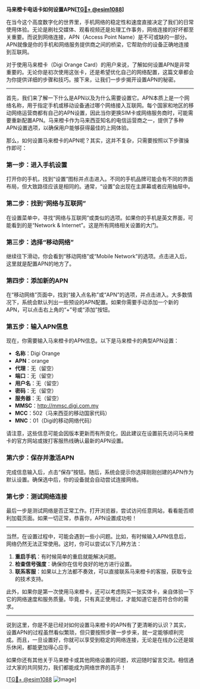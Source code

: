 **马来橙卡电话卡如何设置APN[[TG💪+ @esim1088](https://t.me/s/esim1088)]**

在当今这个高度数字化的世界里，手机网络的稳定性和速度直接决定了我们的日常使用体验。无论是刷社交媒体、观看视频还是处理工作事务，网络连接的好坏都至关重要。而说到网络连接，APN（Access Point Name）是不可或缺的一部分。APN就像是你的手机和网络服务提供商之间的桥梁，它帮助你的设备正确地连接到互联网。

对于使用马来橙卡（Digi Orange Card）的用户来说，了解如何设置APN是非常重要的。无论你是初次使用这张卡，还是希望优化自己的网络配置，这篇文章都会为你提供详细的步骤和技巧。接下来，让我们一步步揭开设置APN的秘密。

---

首先，我们来了解一下什么是APN以及为什么需要设置它。APN本质上是一个网络名称，用于指定手机或移动设备通过哪个网络接入互联网。每个国家和地区的移动网络运营商都有自己的APN设置，因此当你更换SIM卡或网络服务商时，可能需要重新配置APN。马来橙卡作为马来西亚知名的电信运营商之一，提供了多种APN设置选项，以确保用户能够获得最佳的上网体验。

那么，如何设置马来橙卡的APN呢？其实，这并不复杂，只需要按照以下步骤操作即可：

### **第一步：进入手机设置**
打开你的手机，找到“设置”图标并点击进入。不同的手机品牌可能会有不同的界面布局，但大致路径应该是相同的。通常，“设置”会出现在主屏幕或者应用抽屉中。

### **第二步：找到“网络与互联网”**
在设置菜单中，寻找“网络与互联网”或类似的选项。如果你的手机是英文界面，可能看到的是“Network & Internet”。这是所有网络相关设置的大门。

### **第三步：选择“移动网络”**
继续往下滑动，你会看到“移动网络”或“Mobile Network”的选项。点击进入后，这里就是配置APN的地方了。

### **第四步：添加新的APN**
在“移动网络”页面中，找到“接入点名称”或“APN”的选项，并点击进入。大多数情况下，系统会默认列出一些预设的APN配置。如果你需要手动添加一个新的APN，可以点击右上角的“+”号或“添加”按钮。

### **第五步：输入APN信息**
现在，你需要输入马来橙卡的APN信息。以下是马来橙卡的典型APN设置：

- **名称**：Digi Orange
- **APN**：orange
- **代理**：无（留空）
- **端口**：无（留空）
- **用户名**：无（留空）
- **密码**：无（留空）
- **服务器**：无（留空）
- **MMSC**：http://mmsc.digi.com.my
- **MCC**：502（马来西亚的移动国家代码）
- **MNC**：01（Digi的移动网络代码）

请注意，这些信息可能会因版本更新而有所变化，因此建议在设置前先访问马来橙卡的官方网站或拨打客服热线确认最新的APN设置。

### **第六步：保存并激活APN**
完成信息输入后，点击“保存”按钮。随后，系统会提示你选择刚刚创建的APN作为默认设置。确保选中后，你的设备就会自动尝试连接网络。

### **第七步：测试网络连接**
最后一步是测试网络是否正常工作。打开浏览器，尝试访问任意网站，看看能否顺利加载页面。如果一切正常，恭喜你，APN设置成功啦！

---

当然，在设置过程中，可能会遇到一些小问题。比如，有时候输入APN信息后，网络仍然无法正常使用。这时，你可以尝试以下几种方法：

1. **重启手机**：有时候简单的重启就能解决问题。
2. **检查信号强度**：确保你在信号良好的地方进行设置。
3. **联系客服**：如果以上方法都不奏效，可以直接联系马来橙卡的客服，获取专业的技术支持。

此外，如果你是第一次使用马来橙卡，还可以考虑购买一张实体卡，亲自体验一下它的网络速度和服务质量。毕竟，只有真正使用过，才能知道它是否符合你的需求。

---

说到这里，你是不是已经对如何设置马来橙卡的APN有了更清晰的认识？其实，设置APN的过程虽然看似繁琐，但只要按照步骤一步步来，就一定能够顺利完成。而且，一旦设置好，你就可以享受到稳定的网络连接，无论是在线办公还是娱乐休闲，都能更加得心应手。

如果你还有其他关于马来橙卡或其他网络设置的问题，欢迎随时留言交流。相信通过大家的共同努力，我们都能成为网络世界的高手！

[[TG💪+ @esim1088](https://t.me/s/esim1088) ![Image](https://i.postimg.cc/4NQfJmqS/Snipaste-2025-05-13-00-14-12.png)]